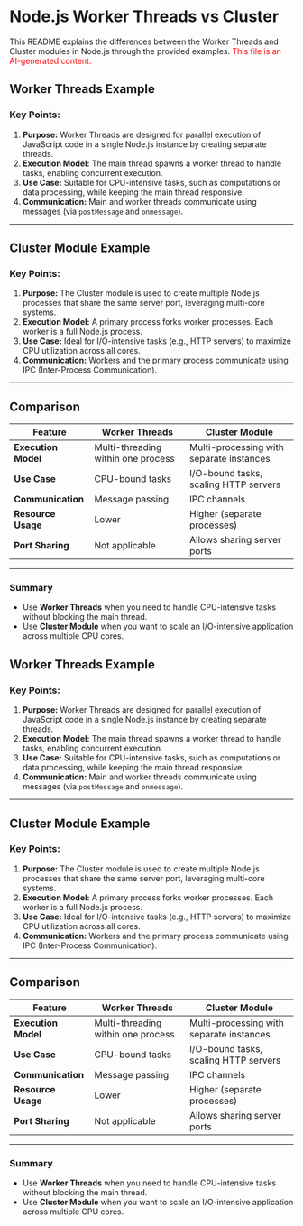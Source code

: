 # Node.js Worker Threads vs Cluster

This README explains the differences between the Worker Threads and Cluster modules in Node.js through the provided examples. <span style="color:red;">This file is an AI-generated content.</span>

## Worker Threads Example

### Key Points:

1. **Purpose:** Worker Threads are designed for parallel execution of JavaScript code in a single Node.js instance by creating separate threads.
2. **Execution Model:** The main thread spawns a worker thread to handle tasks, enabling concurrent execution.
3. **Use Case:** Suitable for CPU-intensive tasks, such as computations or data processing, while keeping the main thread responsive.
4. **Communication:** Main and worker threads communicate using messages (via `postMessage` and `onmessage`).

---

## Cluster Module Example

### Key Points:

1. **Purpose:** The Cluster module is used to create multiple Node.js processes that share the same server port, leveraging multi-core systems.
2. **Execution Model:** A primary process forks worker processes. Each worker is a full Node.js process.
3. **Use Case:** Ideal for I/O-intensive tasks (e.g., HTTP servers) to maximize CPU utilization across all cores.
4. **Communication:** Workers and the primary process communicate using IPC (Inter-Process Communication).

---

## Comparison

| Feature             | Worker Threads                     | Cluster Module                           |
| ------------------- | ---------------------------------- | ---------------------------------------- |
| **Execution Model** | Multi-threading within one process | Multi-processing with separate instances |
| **Use Case**        | CPU-bound tasks                    | I/O-bound tasks, scaling HTTP servers    |
| **Communication**   | Message passing                    | IPC channels                             |
| **Resource Usage**  | Lower                              | Higher (separate processes)              |
| **Port Sharing**    | Not applicable                     | Allows sharing server ports              |

---

### Summary

-   Use **Worker Threads** when you need to handle CPU-intensive tasks without blocking the main thread.
-   Use **Cluster Module** when you want to scale an I/O-intensive application across multiple CPU cores.

## Worker Threads Example

### Key Points:

1. **Purpose:** Worker Threads are designed for parallel execution of JavaScript code in a single Node.js instance by creating separate threads.
2. **Execution Model:** The main thread spawns a worker thread to handle tasks, enabling concurrent execution.
3. **Use Case:** Suitable for CPU-intensive tasks, such as computations or data processing, while keeping the main thread responsive.
4. **Communication:** Main and worker threads communicate using messages (via `postMessage` and `onmessage`).

---

## Cluster Module Example

### Key Points:

1. **Purpose:** The Cluster module is used to create multiple Node.js processes that share the same server port, leveraging multi-core systems.
2. **Execution Model:** A primary process forks worker processes. Each worker is a full Node.js process.
3. **Use Case:** Ideal for I/O-intensive tasks (e.g., HTTP servers) to maximize CPU utilization across all cores.
4. **Communication:** Workers and the primary process communicate using IPC (Inter-Process Communication).

---

## Comparison

| Feature             | Worker Threads                     | Cluster Module                           |
| ------------------- | ---------------------------------- | ---------------------------------------- |
| **Execution Model** | Multi-threading within one process | Multi-processing with separate instances |
| **Use Case**        | CPU-bound tasks                    | I/O-bound tasks, scaling HTTP servers    |
| **Communication**   | Message passing                    | IPC channels                             |
| **Resource Usage**  | Lower                              | Higher (separate processes)              |
| **Port Sharing**    | Not applicable                     | Allows sharing server ports              |

---

### Summary

-   Use **Worker Threads** when you need to handle CPU-intensive tasks without blocking the main thread.
-   Use **Cluster Module** when you want to scale an I/O-intensive application across multiple CPU cores.
